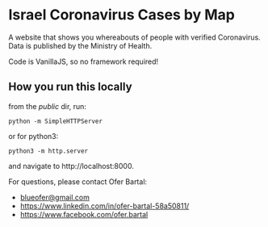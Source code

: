 # Israel Coronavirus Cases by Map

A website that shows you whereabouts of people with verified Coronavirus. Data is published by the Ministry of Health.

Code is VanillaJS, so no framework required!

## How you run  this locally
from the *public* dir, run:
```shell script
python -m SimpleHTTPServer
```
or for python3:
```shell script
python3 -m http.server
```
and navigate to http://localhost:8000.


For questions, please contact Ofer Bartal:
* blueofer@gmail.com
* https://www.linkedin.com/in/ofer-bartal-58a50811/
* https://www.facebook.com/ofer.bartal

